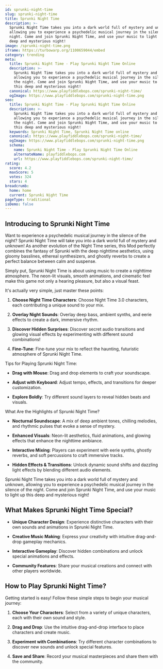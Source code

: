 ```yaml
---
id: sprunki-night-time
slug: sprunki-night-time
title: Sprunki Night Time
description: >-
  Sprunki Night Time takes you into a dark world full of mystery and unknown,
  allowing you to experience a psychedelic musical journey in the silence of the
  night. Come and join Sprunki Night Time, and use your music to light up this
  deep and mysterious night!
image: /sprunki-night-time.png
iframe: https://turbowarp.org/1100659044/embed
category: trending
meta:
  title: Sprunki Night Time - Play Sprunki Night Time Online
  description: >-
    Sprunki Night Time takes you into a dark world full of mystery and unknown,
    allowing you to experience a psychedelic musical journey in the silence of
    the night. Come and join Sprunki Night Time, and use your music to light up
    this deep and mysterious night!
  canonical: https://www.playfiddlebops.com/sprunki-night-time/
  ogImage: https://www.playfiddlebops.com/sprunki-night-time.png
seo:
  title: Sprunki Night Time - Play Sprunki Night Time Online
  description: >-
    Sprunki Night Time takes you into a dark world full of mystery and unknown,
    allowing you to experience a psychedelic musical journey in the silence of
    the night. Come and join Sprunki Night Time, and use your music to light up
    this deep and mysterious night!
  keywords: Sprunki Night Time, Sprunki Night Time online
  canonical: https://www.playfiddlebops.com/sprunki-night-time/
  ogImage: https://www.playfiddlebops.com/sprunki-night-time.png
  schema:
    name: Sprunki Night Time - Play Sprunki Night Time Online
    alternateName: playfiddlebops.com
    url: https://www.playfiddlebops.com/sprunki-night-time/
rating:
  score: 4.2
  maxScore: 5
  votes: 324
  stars: 4
breadcrumb:
  home: home
  current: Sprunki Night Time
pageType: traditional
isDemo: false
---
```


## Introducing to Sprunki Night Time

Want to experience a psychedelic musical journey in the silence of the night? Sprunki Night Time will take you into a dark world full of mystery and unknown! As another evolution of the Night Time series, this Mod perfectly combines the fantasy of Sprunki with the deep nighttime aesthetics, using gloomy basslines, ethereal synthesizers, and ghostly reverbs to create a perfect balance between calm and suspense.

Simply put, Sprunki Night Time is about using music to create a nighttime atmosphere. The neon-lit visuals, smooth animations, and cinematic feel make this game not only a hearing pleasure, but also a visual feast.

It's actually very simple, just master these points:

1. **Choose Night Time Characters**: Choose Night Time 3.0 characters, each contributing a unique sound to your mix.

1. **Overlay Night Sounds**: Overlay deep bass, ambient synths, and eerie effects to create a dark, immersive rhythm.

1. **Discover Hidden Surprises**: Discover secret audio transitions and glowing visual effects by experimenting with different sound combinations!

1. **Fine-Tune**: Fine-tune your mix to reflect the haunting, futuristic atmosphere of Sprunki Night Time.

Tips for Playing Sprunki Night Time:

- **Drag with Mouse**: Drag and drop elements to craft your soundscape.

- **Adjust with Keyboard**: Adjust tempo, effects, and transitions for deeper customization.

- **Explore Boldly**: Try different sound layers to reveal hidden beats and visuals.

What Are the Highlights of Sprunki Night Time?

- **Nocturnal Soundscape**: A mix of deep ambient tones, chilling melodies, and rhythmic pulses that evoke a sense of mystery.

- **Enhanced Visuals**: Neon-lit aesthetics, fluid animations, and glowing effects that enhance the nighttime ambiance.

- **Interactive Mixing**: Players can experiment with eerie synths, ghostly reverbs, and soft percussions to craft immersive tracks.

- **Hidden Effects & Transitions**: Unlock dynamic sound shifts and dazzling light effects by blending different audio elements.

Sprunki Night Time takes you into a dark world full of mystery and unknown, allowing you to experience a psychedelic musical journey in the silence of the night. Come and join Sprunki Night Time, and use your music to light up this deep and mysterious night!

## What Makes Sprunki Night Time Special?

- **Unique Character Design**: Experience distinctive characters with their own sounds and animations in Sprunki Night Time.

- **Creative Music Making**: Express your creativity with intuitive drag-and-drop gameplay mechanics.

- **Interactive Gameplay**: Discover hidden combinations and unlock special animations and effects.

- **Community Features**: Share your musical creations and connect with other players worldwide.

## How to Play Sprunki Night Time?

Getting started is easy! Follow these simple steps to begin your musical journey:

1. **Choose Your Characters**: Select from a variety of unique characters, each with their own sound and style.

1. **Drag and Drop**: Use the intuitive drag-and-drop interface to place characters and create music.

1. **Experiment with Combinations**: Try different character combinations to discover new sounds and unlock special features.

1. **Save and Share**: Record your musical masterpieces and share them with the community.
